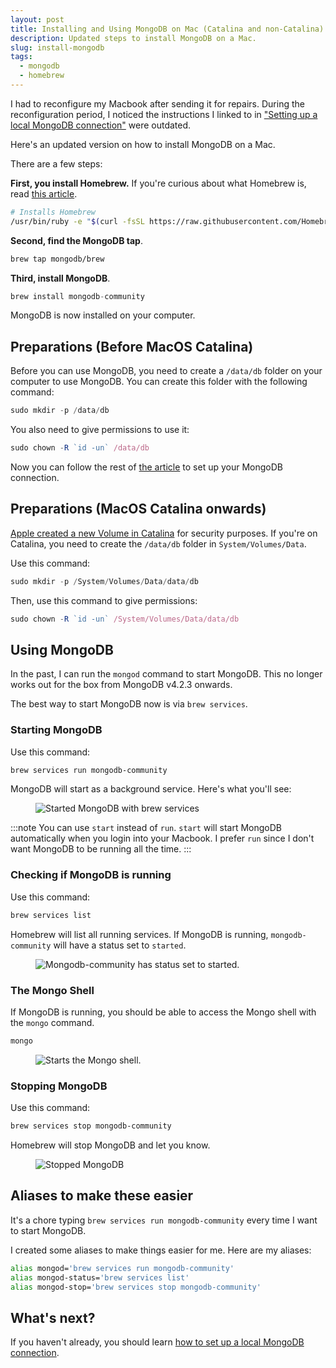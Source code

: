 ```yaml
---
layout: post
title: Installing and Using MongoDB on Mac (Catalina and non-Catalina)
description: Updated steps to install MongoDB on a Mac.
slug: install-mongodb
tags:
  - mongodb
  - homebrew
---
```


I had to reconfigure my Macbook after sending it for repairs. During the reconfiguration period, I noticed the instructions I linked to in ["Setting up a local MongoDB connection"][1] were outdated.

Here's an updated version on how to install MongoDB on a Mac.

<!-- more -->

There are a few steps:

**First, you install Homebrew.** If you're curious about what Homebrew is, read [this article][2].

```bash
# Installs Homebrew
/usr/bin/ruby -e "$(curl -fsSL https://raw.githubusercontent.com/Homebrew/install/master/install)"
```

**Second, find the MongoDB tap**.

```bash
brew tap mongodb/brew
```

**Third, install MongoDB**.

```js
brew install mongodb-community
```

MongoDB is now installed on your computer. 

## Preparations (Before MacOS Catalina)

Before you can use MongoDB, you need to create a `/data/db` folder on your computer to use MongoDB. You can create this folder with the following command: 

```js
sudo mkdir -p /data/db
```

You also need to give permissions to use it:

```js
sudo chown -R `id -un` /data/db
```

Now you can follow the rest of [the article][3] to set up your MongoDB connection.

## Preparations (MacOS Catalina onwards)

[Apple created a new Volume in Catalina][4] for security purposes. If you're on Catalina, you need to create the `/data/db` folder in `System/Volumes/Data`.

Use this command:  

```js
sudo mkdir -p /System/Volumes/Data/data/db
```

Then, use this command to give permissions: 

```js
sudo chown -R `id -un` /System/Volumes/Data/data/db
```

## Using MongoDB 

In the past, I can run the `mongod` command to start MongoDB. This no longer works out for the box from MongoDB v4.2.3 onwards. 

The best way to start MongoDB now is via `brew services`. 

### **Starting MongoDB**

Use this command: 

```bash
brew services run mongodb-community
```

MongoDB will start as a background service. Here's what you'll see:

<figure role="figure">
  <img src="/images/2020/install-mongodb/start.png" alt="Started MongoDB with brew services">
</figure>

:::note
You can use `start` instead of `run`. `start` will start MongoDB automatically when you login into your Macbook. I prefer `run` since I don't want MongoDB to be running all the time. 
:::

### Checking if MongoDB is running 

Use this command: 

```bash
brew services list
```

Homebrew will list all running services. If MongoDB is running, `mongodb-community` will have a status set to `started`.
 
<figure role="figure">
  <img src="/images/2020/install-mongodb/list.png" alt="Mongodb-community has status set to started.">
</figure>

### The Mongo Shell

If MongoDB is running, you should be able to access the Mongo shell with the `mongo` command. 

```bash
mongo
```

<figure role="figure">
  <img src="/images/2020/install-mongodb/mongo-shell.png" alt="Starts the Mongo shell.">
</figure>

### Stopping MongoDB 

Use this command: 

```bash
brew services stop mongodb-community
```

Homebrew will stop MongoDB and let you know. 

<figure role="figure">
  <img src="/images/2020/install-mongodb/stop.png" alt="Stopped MongoDB">
</figure>

## Aliases to make these easier

It's a chore typing `brew services run mongodb-community` every time I want to start MongoDB. 

I created some aliases to make things easier for me. Here are my aliases:

```bash
alias mongod='brew services run mongodb-community'
alias mongod-status='brew services list'
alias mongod-stop='brew services stop mongodb-community'
```

## What's next? 

If you haven't already, you should learn [how to set up a local MongoDB connection][5]. 

[1]:	/blog/local-mongodb/ "Setting up a local MongoDB connection"
[2]:	/blog/homebrew "Understanding Homebrew"
[3]:	/blog/local-mongodb/ "Setting up a local MongoDB connection"
[4]:	https://support.apple.com/en-us/HT210650
[5]:	/blog/local-mongodb/